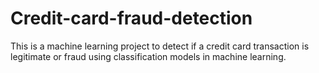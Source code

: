 # Credit-card-fraud-detection
This is a machine learning project to detect if a credit card transaction is legitimate or fraud using classification models in machine learning.
